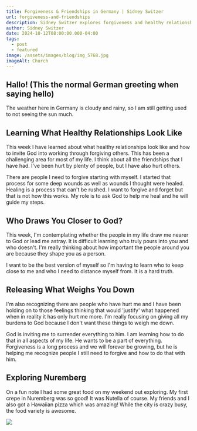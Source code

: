 ```yaml
---
title: Forgiveness & Friendships in Germany | Sidney Switzer
url: forgiveness-and-friendships
description: Sidney Switzer explores forgiveness and healthy relationships in Germany. Learn how to release past hurts, invite God into healing, and choose who draws you closer to Him.
author: Sidney Switzer
date: 2024-10-12T08:00:00.000-04:00
tags:
  - post
  - featured
image: /assets/images/blog/img_5768.jpg
imageAlt: Church
---
```


## Hallo! (This the normal German greeting when saying hello)

The weather here in Germany is cloudy and rainy, so I am still getting used to not seeing the sun much.

## Learning What Healthy Relationships Look Like

This week I have learned about what healthy relationships look like and how to invite God into working through forgiving others. This has been a challenging area for most of my life. I think about all the friendships that I have had. I've been hurt by plenty of people, but I have also hurt others.

There are people I need to forgive starting with myself. I started that process for some deep wounds as well as wounds I thought were healed. Healing is a process that can't be rushed. I want to forgive and forget but that is not how this works. My role is to ask God to help me heal and he will guide my steps.

## Who Draws You Closer to God?

This week, I'm contemplating whether the people in my life draw me nearer to God or lead me astray. It is difficult learning who truly pours into you and who doesn't. I'm really thinking about how important the people around you are because they shape you as a person.

I want to be the best version of myself so I'm having to learn who to keep close to me and who I need to distance myself from. It is a hard truth.

## Releasing What Weighs You Down

I'm also recognizing there are people who have hurt me and I have been holding on to those feelings thinking that would 'justify' what happened when in reality it has only hurt me more. I'm really focusing on giving all my burdens to God because I don't want these things to weigh me down.

God is inviting me to surrender everything to him. I am learning how to do that in all aspects of my life. He wants to be a part of everything. Forgiveness is a long process and we will forever be growing, but he is helping me recognize people I still need to forgive and how to do that with him.

## Exploring Nuremberg

On a fun note I had some great food on my weekend out exploring. My first crepe in Nuremberg was so good! It was Nutella of course. My friends and I also got a Hawaiian pizza which was amazing! While the city is crazy busy, the food variety is awesome.

![](/assets/images/blog/img_5758.jpg)
